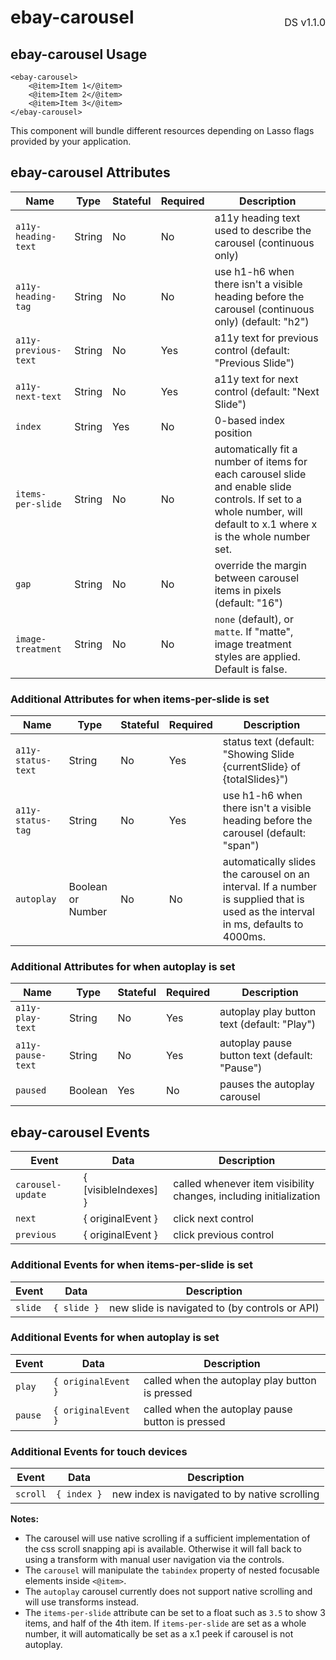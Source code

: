 <h1 style="display: flex; justify-content: space-between; align-items: center;">
    <span>
        ebay-carousel
    </span>
    <span style="font-weight: normal; font-size: medium; margin-bottom: -15px;">
        DS v1.1.0
    </span>
</h1>

## ebay-carousel Usage

```marko
<ebay-carousel>
    <@item>Item 1</@item>
    <@item>Item 2</@item>
    <@item>Item 3</@item>
</ebay-carousel>
```

This component will bundle different resources depending on Lasso flags provided by your application.

## ebay-carousel Attributes

| Name                 | Type   | Stateful | Required | Description                                                                                                                                                           |
| -------------------- | ------ | -------- | -------- | --------------------------------------------------------------------------------------------------------------------------------------------------------------------- |
| `a11y-heading-text`  | String | No       | No       | a11y heading text used to describe the carousel (continuous only)                                                                                                     |
| `a11y-heading-tag`   | String | No       | No       | use h1-h6 when there isn't a visible heading before the carousel (continuous only) (default: "h2")                                                                    |
| `a11y-previous-text` | String | No       | Yes      | a11y text for previous control (default: "Previous Slide")                                                                                                            |
| `a11y-next-text`     | String | No       | Yes      | a11y text for next control (default: "Next Slide")                                                                                                                    |
| `index`              | String | Yes      | No       | 0-based index position                                                                                                                                                |
| `items-per-slide`    | String | No       | No       | automatically fit a number of items for each carousel slide and enable slide controls. If set to a whole number, will default to x.1 where x is the whole number set. |
| `gap`                | String | No       | No       | override the margin between carousel items in pixels (default: "16")                                                                                                  |
| `image-treatment`    | String | No       | No       | `none` (default), or `matte`. If "matte", image treatment styles are applied. Default is false.                                                                       |

### Additional Attributes for when items-per-slide is set

| Name               | Type              | Stateful | Required | Description                                                                                                                       |
| ------------------ | ----------------- | -------- | -------- | --------------------------------------------------------------------------------------------------------------------------------- |
| `a11y-status-text` | String            | No       | Yes      | status text (default: "Showing Slide {currentSlide} of {totalSlides}")                                                            |
| `a11y-status-tag`  | String            | No       | Yes      | use h1-h6 when there isn't a visible heading before the carousel (default: "span")                                                |
| `autoplay`         | Boolean or Number | No       | No       | automatically slides the carousel on an interval. If a number is supplied that is used as the interval in ms, defaults to 4000ms. |

### Additional Attributes for when autoplay is set

| Name              | Type    | Stateful | Required | Description                                   |
| ----------------- | ------- | -------- | -------- | --------------------------------------------- |
| `a11y-play-text`  | String  | No       | Yes      | autoplay play button text (default: "Play")   |
| `a11y-pause-text` | String  | No       | Yes      | autoplay pause button text (default: "Pause") |
| `paused`          | Boolean | Yes      | No       | pauses the autoplay carousel                  |

## ebay-carousel Events

| Event             | Data                 | Description                                                       |
| ----------------- | -------------------- | ----------------------------------------------------------------- |
| `carousel-update` | { [visibleIndexes] } | called whenever item visibility changes, including initialization |
| `next`            | { originalEvent }    | click next control                                                |
| `previous`        | { originalEvent }    | click previous control                                            |

### Additional Events for when items-per-slide is set

| Event   | Data        | Description                                    |
| ------- | ----------- | ---------------------------------------------- |
| `slide` | `{ slide }` | new slide is navigated to (by controls or API) |

### Additional Events for when autoplay is set

| Event   | Data                | Description                                      |
| ------- | ------------------- | ------------------------------------------------ |
| `play`  | `{ originalEvent }` | called when the autoplay play button is pressed  |
| `pause` | `{ originalEvent }` | called when the autoplay pause button is pressed |

### Additional Events for touch devices

| Event    | Data        | Description                                   |
| -------- | ----------- | --------------------------------------------- |
| `scroll` | `{ index }` | new index is navigated to by native scrolling |

**Notes:**

-   The carousel will use native scrolling if a sufficient implementation of the css scroll snapping api is available. Otherwise it will fall back to using a transform with manual user navigation via the controls.
-   The `carousel` will manipulate the `tabindex` property of nested focusable elements inside `<@item>`.
-   The `autoplay` carousel currently does not support native scrolling and will use transforms instead.
-   The `items-per-slide` attribute can be set to a float such as `3.5` to show 3 items, and half of the 4th item. If `items-per-slide` are set as a whole number, it will automatically be set as a x.1 peek if carousel is not autoplay.
